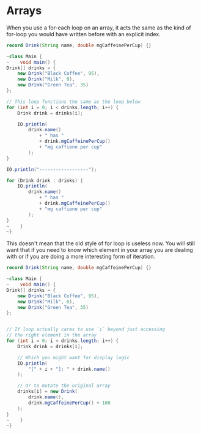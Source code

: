 # Arrays

When you use a for-each loop on an array, it acts the same as the kind of for-loop
you would have written before with an explicit index.

```java
record Drink(String name, double mgCaffeinePerCup) {}

~class Main {
~    void main() {
Drink[] drinks = { 
    new Drink("Black Coffee", 95),
    new Drink("Milk", 0),
    new Drink("Green Tea", 35)
};

// This loop functions the same as the loop below
for (int i = 0; i < drinks.length; i++) {
    Drink drink = drinks[i];

    IO.println(
        drink.name()
            + " has "
            + drink.mgCaffeinePerCup()
            + "mg caffiene per cup"
        );
}

IO.println("------------------");

for (Drink drink : drinks) {
    IO.println(
        drink.name()
            + " has "
            + drink.mgCaffeinePerCup()
            + "mg caffiene per cup"
        );
}
~    }
~}
```

This doesn't mean that the old style of for loop is useless now. You will still want that
if you need to know which element in your array you are dealing with
or if you are doing a more interesting form of iteration.

```java
record Drink(String name, double mgCaffeinePerCup) {}

~class Main {
~    void main() {
Drink[] drinks = { 
    new Drink("Black Coffee", 95),
    new Drink("Milk", 0),
    new Drink("Green Tea", 35)
};


// If loop actually cares to use `i` beyond just accessing
// the right element in the array
for (int i = 0; i < drinks.length; i++) {
    Drink drink = drinks[i];

    // Which you might want for display logic
    IO.println(
        "[" + i + "]: " + drink.name()
    );

    // Or to mutate the original array
    drinks[i] = new Drink(
        drink.name(),
        drink.mgCaffeinePerCup() + 100
    );
}
~    }
~}
```